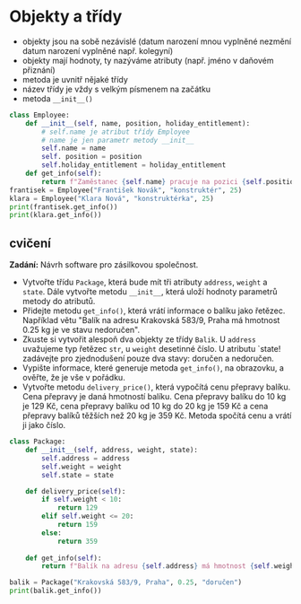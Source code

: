 # Objekty a třídy
- objekty jsou na sobě nezávislé (datum narození mnou vyplněné nezmění datum narození vyplněné např. kolegyní)
- objekty mají hodnoty, ty nazýváme atributy (např. jméno v daňovém přiznání)
- metoda je uvnitř nějaké třídy
- název třídy je vždy s velkým písmenem na začátku
- metoda `__init__()`

```python
class Employee:
    def __init__(self, name, position, holiday_entitlement):
        # self.name je atribut třídy Employee
        # name je jen parametr metody __init__
        self.name = name
        self. position = position
        self.holiday_entitlement = holiday_entitlement
    def get_info(self):
        return f"Zaměstanec {self.name} pracuje na pozici {self.position}."
frantisek = Employee("František Novák", "konstruktér", 25)
klara = Employee("Klara Nová", "konstruktérka", 25)
print(frantisek.get_info())
print(klara.get_info())
```

## cvičení

**Zadání:** Návrh software pro zásilkovou společnost.
- Vytvořte třídu `Package`, která bude mít tři atributy `address`, `weight` a `state`. Dále vytvořte metodu `__init__`, která uloží hodnoty parametrů metody do atributů.
- Přidejte metodu `get_info()`, která vrátí informace o balíku jako řetězec. Například větu "Balík na adresu Krakovská 583/9, Praha má hmotnost 0.25 kg je ve stavu nedoručen".
- Zkuste si vytvořit alespoň dva objekty ze třídy `Balik`. U `address` uvažujeme typ řetězec `str`, u `weight` desetinné číslo. U atributu `state! zadávejte pro zjednodušení pouze dva stavy: doručen a nedoručen.
- Vypište informace, které generuje metoda `get_info()`, na obrazovku, a ověřte, že je vše v pořádku.
- Vytvořte metodu `delivery_price()`, která vypočítá cenu přepravy balíku. Cena přepravy je daná hmotností balíku. Cena přepravy balíku do 10 kg je 129 Kč, cena přepravy balíku od 10 kg do 20 kg je 159 Kč a cena přepravy balíků těžších než 20 kg je 359 Kč. Metoda spočítá cenu a vrátí ji jako číslo.
```python
class Package:
    def __init__(self, address, weight, state):
        self.address = address
        self.weight = weight
        self.state = state

    def delivery_price(self):
        if self.weight < 10:
            return 129
        elif self.weight <= 20:
            return 159
        else:
            return 359
    
    def get_info(self):
        return f"Balík na adresu {self.address} má hmotnost {self.weight} kg a je ve stavu {self.state}. Cena za dopravu byla {self.delivery_price()}."

balik = Package("Krakovská 583/9, Praha", 0.25, "doručen")
print(balik.get_info())
```